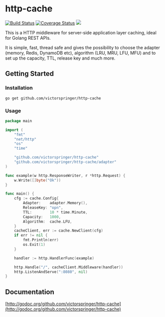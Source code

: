 # http-cache
[![Build Status](https://travis-ci.org/victorspringer/http-cache.svg?branch=master)](https://travis-ci.org/victorspringer/http-cache) [![Coverage Status](https://coveralls.io/repos/victorspringer/http-cache/badge.svg)](https://coveralls.io/r/victorspringer/http-cache) [![](https://img.shields.io/badge/godoc-reference-5272B4.svg?style=flat)](https://godoc.org/github.com/victorspringer/http-cache)

This is a HTTP middleware for server-side application layer caching, ideal for Golang REST APIs.

It is simple, fast, thread safe and gives the possibility to choose the adapter (memory, Redis, DynamoDB etc), algorithm (LRU, MRU, LFU, MFU) and to set up the capacity, TTL, release key and much more.

## Getting Started

### Installation
`go get github.com/victorspringer/http-cache`

### Usage
```go
package main

import (
    "fmt"
    "net/http"
    "os"
    "time"

    "github.com/victorspringer/http-cache"
    "github.com/victorspringer/http-cache/adapter"
)

func example(w http.ResponseWriter, r *http.Request) {
    w.Write([]byte("Ok"))
}

func main() {
    cfg := cache.Config{
        Adapter:    adapter.Memory(),
        ReleaseKey: "opn",
        TTL:        10 * time.Minute,
        Capacity:   1000,
        Algorithm:  cache.LFU,
    }
    cacheClient, err := cache.NewClient(cfg)
    if err != nil {
        fmt.Println(err)
        os.Exit(1)
    }

    handler := http.HandlerFunc(example)

    http.Handle("/", cacheClient.Middleware(handler))
    http.ListenAndServe(":8080", nil)
}
```

## Documentation
[http://godoc.org/github.com/victorspringer/http-cache](http://godoc.org/github.com/victorspringer/http-cache)
